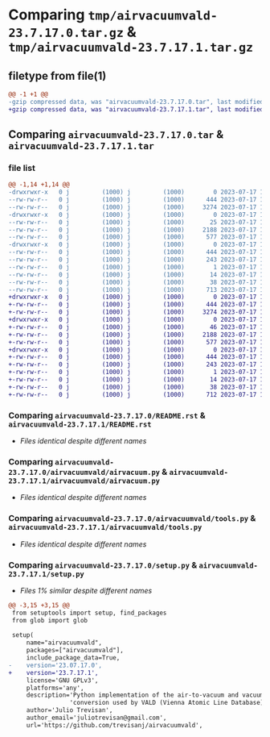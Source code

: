 # Comparing `tmp/airvacuumvald-23.7.17.0.tar.gz` & `tmp/airvacuumvald-23.7.17.1.tar.gz`

## filetype from file(1)

```diff
@@ -1 +1 @@
-gzip compressed data, was "airvacuumvald-23.7.17.0.tar", last modified: Mon Jul 17 18:05:18 2023, max compression
+gzip compressed data, was "airvacuumvald-23.7.17.1.tar", last modified: Mon Jul 17 18:27:52 2023, max compression
```

## Comparing `airvacuumvald-23.7.17.0.tar` & `airvacuumvald-23.7.17.1.tar`

### file list

```diff
@@ -1,14 +1,14 @@
-drwxrwxr-x   0 j         (1000) j         (1000)        0 2023-07-17 18:05:18.185416 airvacuumvald-23.7.17.0/
--rw-rw-r--   0 j         (1000) j         (1000)      444 2023-07-17 18:05:18.185416 airvacuumvald-23.7.17.0/PKG-INFO
--rw-rw-r--   0 j         (1000) j         (1000)     3274 2023-07-17 17:31:50.000000 airvacuumvald-23.7.17.0/README.rst
-drwxrwxr-x   0 j         (1000) j         (1000)        0 2023-07-17 18:05:18.185416 airvacuumvald-23.7.17.0/airvacuumvald/
--rw-rw-r--   0 j         (1000) j         (1000)       25 2023-07-17 17:31:50.000000 airvacuumvald-23.7.17.0/airvacuumvald/__init__.py
--rw-rw-r--   0 j         (1000) j         (1000)     2188 2023-07-17 17:31:50.000000 airvacuumvald-23.7.17.0/airvacuumvald/airvacuum.py
--rw-rw-r--   0 j         (1000) j         (1000)      577 2023-07-17 17:35:23.000000 airvacuumvald-23.7.17.0/airvacuumvald/tools.py
-drwxrwxr-x   0 j         (1000) j         (1000)        0 2023-07-17 18:05:18.185416 airvacuumvald-23.7.17.0/airvacuumvald.egg-info/
--rw-rw-r--   0 j         (1000) j         (1000)      444 2023-07-17 18:05:18.000000 airvacuumvald-23.7.17.0/airvacuumvald.egg-info/PKG-INFO
--rw-rw-r--   0 j         (1000) j         (1000)      243 2023-07-17 18:05:18.000000 airvacuumvald-23.7.17.0/airvacuumvald.egg-info/SOURCES.txt
--rw-rw-r--   0 j         (1000) j         (1000)        1 2023-07-17 18:05:18.000000 airvacuumvald-23.7.17.0/airvacuumvald.egg-info/dependency_links.txt
--rw-rw-r--   0 j         (1000) j         (1000)       14 2023-07-17 18:05:18.000000 airvacuumvald-23.7.17.0/airvacuumvald.egg-info/top_level.txt
--rw-rw-r--   0 j         (1000) j         (1000)       38 2023-07-17 18:05:18.185416 airvacuumvald-23.7.17.0/setup.cfg
--rw-rw-r--   0 j         (1000) j         (1000)      713 2023-07-17 17:35:23.000000 airvacuumvald-23.7.17.0/setup.py
+drwxrwxr-x   0 j         (1000) j         (1000)        0 2023-07-17 18:27:52.710010 airvacuumvald-23.7.17.1/
+-rw-rw-r--   0 j         (1000) j         (1000)      444 2023-07-17 18:27:52.710010 airvacuumvald-23.7.17.1/PKG-INFO
+-rw-rw-r--   0 j         (1000) j         (1000)     3274 2023-07-17 17:31:50.000000 airvacuumvald-23.7.17.1/README.rst
+drwxrwxr-x   0 j         (1000) j         (1000)        0 2023-07-17 18:27:52.710010 airvacuumvald-23.7.17.1/airvacuumvald/
+-rw-rw-r--   0 j         (1000) j         (1000)       46 2023-07-17 18:27:31.000000 airvacuumvald-23.7.17.1/airvacuumvald/__init__.py
+-rw-rw-r--   0 j         (1000) j         (1000)     2188 2023-07-17 17:31:50.000000 airvacuumvald-23.7.17.1/airvacuumvald/airvacuum.py
+-rw-rw-r--   0 j         (1000) j         (1000)      577 2023-07-17 17:35:23.000000 airvacuumvald-23.7.17.1/airvacuumvald/tools.py
+drwxrwxr-x   0 j         (1000) j         (1000)        0 2023-07-17 18:27:52.710010 airvacuumvald-23.7.17.1/airvacuumvald.egg-info/
+-rw-rw-r--   0 j         (1000) j         (1000)      444 2023-07-17 18:27:52.000000 airvacuumvald-23.7.17.1/airvacuumvald.egg-info/PKG-INFO
+-rw-rw-r--   0 j         (1000) j         (1000)      243 2023-07-17 18:27:52.000000 airvacuumvald-23.7.17.1/airvacuumvald.egg-info/SOURCES.txt
+-rw-rw-r--   0 j         (1000) j         (1000)        1 2023-07-17 18:27:52.000000 airvacuumvald-23.7.17.1/airvacuumvald.egg-info/dependency_links.txt
+-rw-rw-r--   0 j         (1000) j         (1000)       14 2023-07-17 18:27:52.000000 airvacuumvald-23.7.17.1/airvacuumvald.egg-info/top_level.txt
+-rw-rw-r--   0 j         (1000) j         (1000)       38 2023-07-17 18:27:52.710010 airvacuumvald-23.7.17.1/setup.cfg
+-rw-rw-r--   0 j         (1000) j         (1000)      712 2023-07-17 18:27:43.000000 airvacuumvald-23.7.17.1/setup.py
```

### Comparing `airvacuumvald-23.7.17.0/README.rst` & `airvacuumvald-23.7.17.1/README.rst`

 * *Files identical despite different names*

### Comparing `airvacuumvald-23.7.17.0/airvacuumvald/airvacuum.py` & `airvacuumvald-23.7.17.1/airvacuumvald/airvacuum.py`

 * *Files identical despite different names*

### Comparing `airvacuumvald-23.7.17.0/airvacuumvald/tools.py` & `airvacuumvald-23.7.17.1/airvacuumvald/tools.py`

 * *Files identical despite different names*

### Comparing `airvacuumvald-23.7.17.0/setup.py` & `airvacuumvald-23.7.17.1/setup.py`

 * *Files 1% similar despite different names*

```diff
@@ -3,15 +3,15 @@
 from setuptools import setup, find_packages
 from glob import glob
 
 setup(
     name="airvacuumvald",
     packages=["airvacuumvald"],
     include_package_data=True,
-    version='23.07.17.0',
+    version='23.7.17.1',
     license='GNU GPLv3',
     platforms='any',
     description='Python implementation of the air-to-vacuum and vacuum-to-air wavelength '
                 'conversion used by VALD (Vienna Atomic Line Database)',
     author='Julio Trevisan',
     author_email='juliotrevisan@gmail.com',
     url='https://github.com/trevisanj/airvacuumvald',
```

